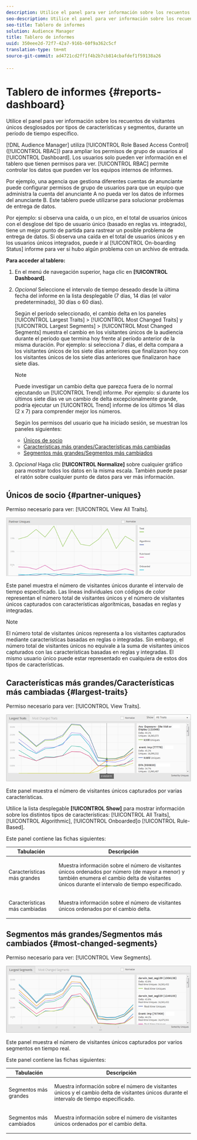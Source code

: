 ```yaml
---
description: Utilice el panel para ver información sobre los recuentos de visitantes únicos de los socios desglosados por tipos de características y segmentos para un intervalo de tiempo específico.
seo-description: Utilice el panel para ver información sobre los recuentos de visitantes únicos de los socios desglosados por tipos de características y segmentos para un intervalo de tiempo específico.
seo-title: Tablero de informes
solution: Audience Manager
title: Tablero de informes
uuid: 350eee2d-72f7-42a7-916b-60f9a362c5cf
translation-type: tm+mt
source-git-commit: ad4721cd2ff1f4b2b7cb814cbafdef1f59138a26

---
```



# Tablero de informes {#reports-dashboard}

Utilice el panel para ver información sobre los recuentos de visitantes únicos desglosados por tipos de características y segmentos, durante un período de tiempo específico.

<!-- 

c_dashboard.xml

 -->

[!DNL Audience Manager] utiliza [!UICONTROL Role Based Access Control] ([!UICONTROL RBAC]) para ampliar los permisos de grupo de usuarios al [!UICONTROL Dashboard]. Los usuarios solo pueden ver información en el tablero que tienen permisos para ver. [!UICONTROL RBAC] permite controlar los datos que pueden ver los equipos internos de informes.

Por ejemplo, una agencia que gestiona diferentes cuentas de anunciante puede configurar permisos de grupo de usuarios para que un equipo que administra la cuenta del anunciante A no pueda ver los datos de informes del anunciante B. Este tablero puede utilizarse para solucionar problemas de entrega de datos.

Por ejemplo: si observa una caída, o un pico, en el total de usuarios únicos con el desglose del tipo de usuario único (basado en reglas vs. integrado), tiene un mejor punto de partida para rastrear un posible problema de entrega de datos. Si observa una caída en el total de usuarios únicos y en los usuarios únicos integrados, puede ir al [!UICONTROL On-boarding Status] informe para ver si hubo algún problema con un archivo de entrada.

**Para acceder al tablero:**

1. En el menú de navegación superior, haga clic en **[!UICONTROL Dashboard]**.
2. *Opcional* Seleccione el intervalo de tiempo deseado desde la última fecha del informe en la lista desplegable (7 días, 14 días (el valor predeterminado), 30 días o 60 días).

   Según el período seleccionado, el cambio delta en los paneles [!UICONTROL Largest Traits] &gt; [!UICONTROL Most Changed Traits] y [!UICONTROL Largest Segments] &gt; [!UICONTROL Most Changed Segments] muestra el cambio en los visitantes únicos de la audiencia durante el período que termina hoy frente al período anterior de la misma duración. Por ejemplo: si selecciona 7 días, el delta compara a los visitantes únicos de los siete días anteriores que finalizaron hoy con los visitantes únicos de los siete días anteriores que finalizaron hace siete días.

   >[!NOTE]
   >
   >Puede investigar un cambio delta que parezca fuera de lo normal ejecutando un [!UICONTROL Trend] informe. Por ejemplo: si durante los últimos siete días ve un cambio de delta excepcionalmente grande, podría ejecutar un [!UICONTROL Trend] informe de los últimos 14 días (2 x 7) para comprender mejor los números.

   Según los permisos del usuario que ha iniciado sesión, se muestran los paneles siguientes:

   * [Únicos de socio](../reporting/reports-dashboard.md#partner-uniques)
   * [Características más grandes/Características más cambiadas](../reporting/reports-dashboard.md#largest-traits)
   * [Segmentos más grandes/Segmentos más cambiados](../reporting/reports-dashboard.md#most-changed-segments)

3. *Opcional* Haga clic **[!UICONTROL Normalize]** sobre cualquier gráfico para mostrar todos los datos en la misma escala. También puede pasar el ratón sobre cualquier punto de datos para ver más información.

## Únicos de socio {#partner-uniques}

Permiso necesario para ver: [!UICONTROL View All Traits].

![](assets/partner_uniques.png)

Este panel muestra el número de visitantes únicos durante el intervalo de tiempo especificado. Las líneas individuales con códigos de color representan el número total de visitantes únicos y el número de visitantes únicos capturados con características algorítmicas, basadas en reglas y integradas.

>[!NOTE]
>
>El número total de visitantes únicos representa a los visitantes capturados mediante características basadas en reglas o integradas. Sin embargo, el número total de visitantes únicos no equivale a la suma de visitantes únicos capturados con las características basadas en reglas y integradas. El mismo usuario único puede estar representado en cualquiera de estos dos tipos de características.

## Características más grandes/Características más cambiadas {#largest-traits}

Permiso necesario para ver: [!UICONTROL View Traits].

![](assets/largest_traits.png)

Este panel muestra el número de visitantes únicos capturados por varias características.

Utilice la lista desplegable **[!UICONTROL Show]** para mostrar información sobre los distintos tipos de características: [!UICONTROL All Traits], [!UICONTROL Algorithmic], [!UICONTROL Onboarded]o [!UICONTROL Rule-Based].

Este panel contiene las fichas siguientes:

<table id="table_DA48BDEB4E0143BEA4EB85AC26FF6AE3"> 
 <thead> 
  <tr> 
   <th colname="col1" class="entry"> Tabulación </th> 
   <th colname="col2" class="entry"> Descripción </th> 
  </tr> 
 </thead>
 <tbody> 
  <tr> 
   <td colname="col1"> <p><span class="wintitle"> Características más grandes</span> </p> </td> 
   <td colname="col2"> <p>Muestra información sobre el número de visitantes únicos ordenados por número (de mayor a menor) y también enumera el cambio delta de visitantes únicos durante el intervalo de tiempo especificado. </p> </td> 
  </tr> 
  <tr> 
   <td colname="col1"> <p><span class="wintitle"> Características más cambiadas</span> </p> </td> 
   <td colname="col2"> <p>Muestra información sobre el número de visitantes únicos ordenados por el cambio delta. </p> </td> 
  </tr> 
 </tbody> 
</table>

## Segmentos más grandes/Segmentos más cambiados {#most-changed-segments}

Permiso necesario para ver: [!UICONTROL View Segments].

![](assets/largest_segments.png)

Este panel muestra el número de visitantes únicos capturados por varios segmentos en tiempo real.

Este panel contiene las fichas siguientes:

<table id="table_8E22E0579FA74C5A86CC40B40B2548BE"> 
 <thead> 
  <tr> 
   <th colname="col1" class="entry"> Tabulación </th> 
   <th colname="col2" class="entry"> Descripción </th> 
  </tr> 
 </thead>
 <tbody> 
  <tr> 
   <td colname="col1"> <p><span class="wintitle"> Segmentos más grandes</span> </p> </td> 
   <td colname="col2"> <p>Muestra información sobre el número de visitantes únicos y el cambio delta de visitantes únicos durante el intervalo de tiempo especificado. </p> </td> 
  </tr> 
  <tr> 
   <td colname="col1"> <p><span class="wintitle"> Segmentos más cambiados</span> </p> </td> 
   <td colname="col2"> <p>Muestra información sobre el número de visitantes únicos ordenados por el cambio delta. </p> </td> 
  </tr> 
 </tbody> 
</table>


